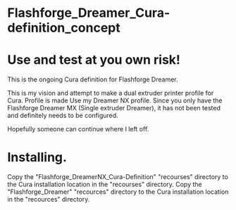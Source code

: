 # Flashforge_Dreamer_Cura-definition_concept
# Use and test at you own risk!

This is the ongoing Cura definition for Flashforge Dreamer.

This is my vision and attempt to make a dual extruder printer profile for Cura. Profile is made Use my Dreamer NX profile.
Since you only have the Flashforge Dreamer MX (Single extruder Dreamer), it has not been tested and definitely needs to be configured.

Hopefully someone can continue where I left off.

# Installing. 

Copy the "Flashforge_DreamerNX_Cura-Definition" "recourses" directory to the Cura installation location in the "recourses" directory.
Copy the "Flashforge_Dreamer" "recources" directory to the Cura installation location in the "recources" directory.
